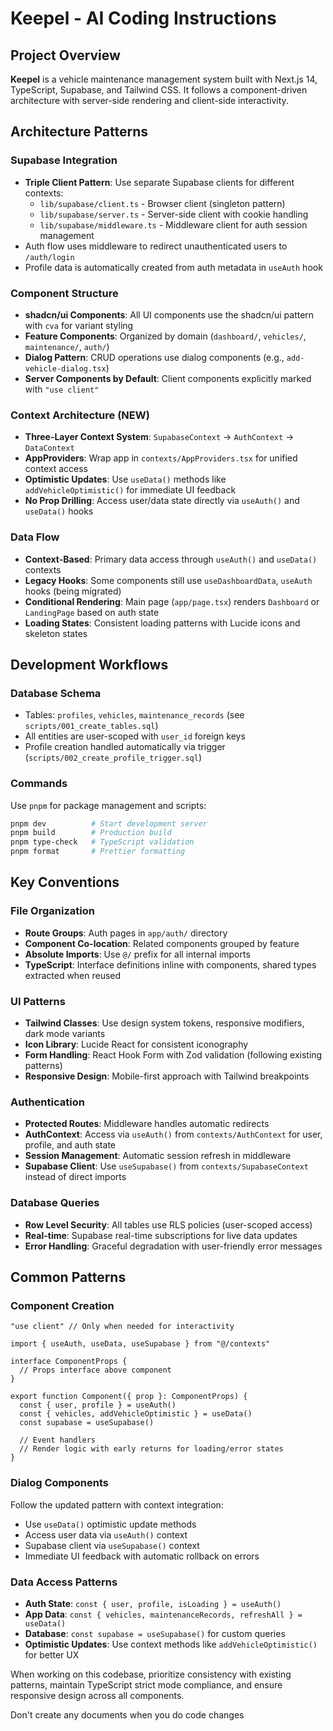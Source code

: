 # Keepel - AI Coding Instructions

## Project Overview

**Keepel** is a vehicle maintenance management system built with Next.js 14, TypeScript, Supabase, and Tailwind CSS. It follows a component-driven architecture with server-side rendering and client-side interactivity.

## Architecture Patterns

### Supabase Integration

- **Triple Client Pattern**: Use separate Supabase clients for different contexts:
  - `lib/supabase/client.ts` - Browser client (singleton pattern)
  - `lib/supabase/server.ts` - Server-side client with cookie handling
  - `lib/supabase/middleware.ts` - Middleware client for auth session management
- Auth flow uses middleware to redirect unauthenticated users to `/auth/login`
- Profile data is automatically created from auth metadata in `useAuth` hook

### Component Structure

- **shadcn/ui Components**: All UI components use the shadcn/ui pattern with `cva` for variant styling
- **Feature Components**: Organized by domain (`dashboard/`, `vehicles/`, `maintenance/`, `auth/`)
- **Dialog Pattern**: CRUD operations use dialog components (e.g., `add-vehicle-dialog.tsx`)
- **Server Components by Default**: Client components explicitly marked with `"use client"`

### Context Architecture (NEW)

- **Three-Layer Context System**: `SupabaseContext` → `AuthContext` → `DataContext`
- **AppProviders**: Wrap app in `contexts/AppProviders.tsx` for unified context access
- **Optimistic Updates**: Use `useData()` methods like `addVehicleOptimistic()` for immediate UI feedback
- **No Prop Drilling**: Access user/data state directly via `useAuth()` and `useData()` hooks

### Data Flow

- **Context-Based**: Primary data access through `useAuth()` and `useData()` contexts
- **Legacy Hooks**: Some components still use `useDashboardData`, `useAuth` hooks (being migrated)
- **Conditional Rendering**: Main page (`app/page.tsx`) renders `Dashboard` or `LandingPage` based on auth state
- **Loading States**: Consistent loading patterns with Lucide icons and skeleton states

## Development Workflows

### Database Schema

- Tables: `profiles`, `vehicles`, `maintenance_records` (see `scripts/001_create_tables.sql`)
- All entities are user-scoped with `user_id` foreign keys
- Profile creation handled automatically via trigger (`scripts/002_create_profile_trigger.sql`)

### Commands

Use `pnpm` for package management and scripts:

```bash
pnpm dev          # Start development server
pnpm build        # Production build
pnpm type-check   # TypeScript validation
pnpm format       # Prettier formatting
```

## Key Conventions

### File Organization

- **Route Groups**: Auth pages in `app/auth/` directory
- **Component Co-location**: Related components grouped by feature
- **Absolute Imports**: Use `@/` prefix for all internal imports
- **TypeScript**: Interface definitions inline with components, shared types extracted when reused

### UI Patterns

- **Tailwind Classes**: Use design system tokens, responsive modifiers, dark mode variants
- **Icon Library**: Lucide React for consistent iconography
- **Form Handling**: React Hook Form with Zod validation (following existing patterns)
- **Responsive Design**: Mobile-first approach with Tailwind breakpoints

### Authentication

- **Protected Routes**: Middleware handles automatic redirects
- **AuthContext**: Access via `useAuth()` from `contexts/AuthContext` for user, profile, and auth state
- **Session Management**: Automatic session refresh in middleware
- **Supabase Client**: Use `useSupabase()` from `contexts/SupabaseContext` instead of direct imports

### Database Queries

- **Row Level Security**: All tables use RLS policies (user-scoped access)
- **Real-time**: Supabase real-time subscriptions for live data updates
- **Error Handling**: Graceful degradation with user-friendly error messages

## Common Patterns

### Component Creation

```tsx
"use client" // Only when needed for interactivity

import { useAuth, useData, useSupabase } from "@/contexts"

interface ComponentProps {
  // Props interface above component
}

export function Component({ prop }: ComponentProps) {
  const { user, profile } = useAuth()
  const { vehicles, addVehicleOptimistic } = useData()
  const supabase = useSupabase()

  // Event handlers
  // Render logic with early returns for loading/error states
}
```

### Dialog Components

Follow the updated pattern with context integration:

- Use `useData()` optimistic update methods
- Access user data via `useAuth()` context
- Supabase client via `useSupabase()` context
- Immediate UI feedback with automatic rollback on errors

### Data Access Patterns

- **Auth State**: `const { user, profile, isLoading } = useAuth()`
- **App Data**: `const { vehicles, maintenanceRecords, refreshAll } = useData()`
- **Database**: `const supabase = useSupabase()` for custom queries
- **Optimistic Updates**: Use context methods like `addVehicleOptimistic()` for better UX

When working on this codebase, prioritize consistency with existing patterns, maintain TypeScript strict mode compliance, and ensure responsive design across all components.

Don't create any documents when you do code changes
